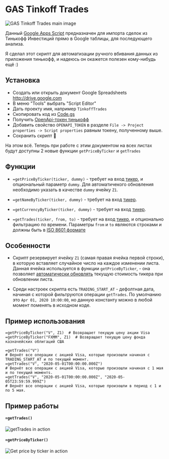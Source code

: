 # GAS Tinkoff Trades
![GAS Tinkoff Trades main image](https://github.com/ErhoSen/gas-tinkoff-trades/raw/master/images/main-image.jpg "GAS Tinkoff Trades main image")

Данный [Google Apps Script](https://developers.google.com/apps-script) предназначен для импорта сделок из Тинькофф Инвестиций прямо в Google таблицы, для последующего анализа. 

Я сделал этот скрипт для автоматизации ручного вбивания данных из приложения тинькофф, и надеюсь он окажется полезен кому-нибудь ещё :)

## Установка

* Создать или открыть документ Google Spreadsheets http://drive.google.com
* В меню "Tools" выбрать "Script Editor"
* Дать проекту имя, например `TinkoffTrades`
* Скопировать код из [Code.gs](https://raw.githubusercontent.com/ErhoSen/gas-tinkoff-trades/master/Code.gs)
* Получить [OpenApi-токен тинькофф](https://tinkoffcreditsystems.github.io/invest-openapi/auth/)
* Добавить свойство `OPENAPI_TOKEN` в разделе `File -> Project properties -> Script properties` равным токену, полученному выше. 
* Сохранить скрипт 💾

На этом всё. Теперь при работе с этим документом на всех листах будут доступны 2 новые функции `getPriceByTicker` и `getTrades`

## Функции

* `=getPriceByTicker(ticker, dummy)` - требует на вход [тикер](https://ru.wikipedia.org/wiki/%D0%A2%D0%B8%D0%BA%D0%B5%D1%80), и опциональный параметр `dummy`. Для автоматичекого обновления необходимо указать в качестве `dummy` ячейку `Z1`. 

* `=getNameByTicker(ticker, dummy)` - требует на вход [тикер](https://ru.wikipedia.org/wiki/%D0%A2%D0%B8%D0%BA%D0%B5%D1%80).

* `=getCurrencyByTicker(ticker, dummy)` - требует на вход [тикер](https://ru.wikipedia.org/wiki/%D0%A2%D0%B8%D0%BA%D0%B5%D1%80).

* `=getTrades(ticker, from, to)` - требует на вход [тикер](https://ru.wikipedia.org/wiki/%D0%A2%D0%B8%D0%BA%D0%B5%D1%80), и опционально фильтрацию по времени. Параметры `from` и `to` являются строками и должны быть в [ISO 8601 формате](https://ru.wikipedia.org/wiki/ISO_8601)

## Особенности

* Скрипт резервирует ячейку `Z1` (самая правая ячейка первой строки), в которую вставляет случайное число на каждое изменении листа. Данная ячейка используется в функции `getPriceByTicker`, - она позволяет [автоматически обновлять](https://stackoverflow.com/a/27656313) текущую стоимость тикера при обновлении листа.

* Среди настроек скрипта есть `TRADING_START_AT` - дефолтная дата, начиная с которой фильтруются операции `getTrades`. По умолчанию это `Apr 01, 2020 10:00:00`, но данную константу можно в любой момент поменять в исходном коде.

## Пример использования 

```
=getPriceByTicker("V", Z1)  # Возвращает текущую цену акции Visa
=getPriceByTicker("FXMM", Z1)  # Возвращает текущую цену фонда казначейских облигаций США

=getTrades("V") 
# Вернёт все операции с акцией Visa, которые произошли начиная с TRADING_START_AT и по текущий момент.
=getTrades("V", "2020-05-01T00:00:00.000Z") 
# Вернёт все операции с акцией Visa, которые произошли начиная с 1 мая и по текущий моментs.
=getTrades("V", "2020-05-01T00:00:00.000Z", "2020-05-05T23:59:59.999Z") 
# Вернёт все операции с акцией Visa, которые произошли в период с 1 и по 5 мая.
```

## Пример работы

#### `=getTrades()`
![getTrades in action](https://github.com/ErhoSen/gas-tinkoff-trades/raw/master/images/get-trades-in-action.gif "getTrades in Action")

#### `=getPriceByTicker()`
![Get price by ticker in action](https://github.com/ErhoSen/gas-tinkoff-trades/raw/master/images/get-price-by-ticker.gif)
